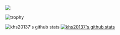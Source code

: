 <img src="이미지 URL" width="?%" height="?%">

![trophy](https://github-profile-trophy.vercel.app/?username=khs20137)


![khs20137's github stats](https://github-readme-stats.vercel.app/api?username=khs20137&show_icons=true)
[![khs20137's github stats](https://github-readme-stats.vercel.app/api/top-langs/?username=khs20137&show_icons=true&hide_border=true&title_color=004386&icon_color=004386&layout=compact)](https://github.com/khs20137)


<!---
khs20137/khs20137 is a ✨ special ✨ repository because its `README.md` (this file) appears on your GitHub profile.
You can click the Preview link to take a look at your changes.
--->
